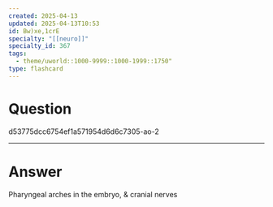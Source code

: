 ```yaml
---
created: 2025-04-13
updated: 2025-04-13T10:53
id: Bw)xe,1crE
specialty: "[[neuro]]"
specialty_id: 367
tags:
  - theme/uworld::1000-9999::1000-1999::1750"
type: flashcard
---
```


# Question
d53775dcc6754ef1a571954d6d6c7305-ao-2

---

# Answer
Pharyngeal arches in the embryo, & cranial nerves